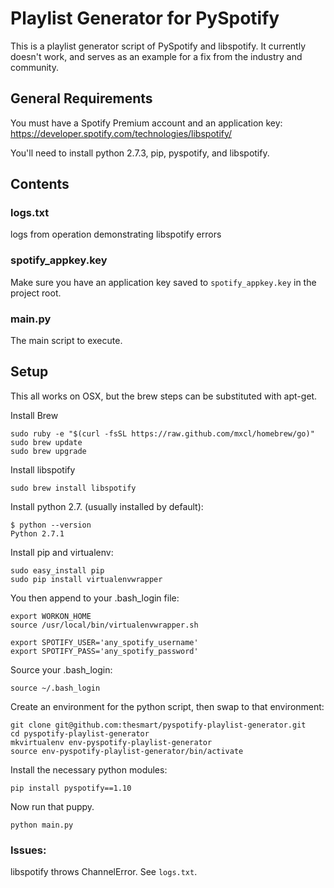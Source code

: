 # Playlist Generator for PySpotify

This is a playlist generator script of PySpotify and libspotify.  It currently doesn't work, and serves as an example for a fix from the industry and community.

## General Requirements

You must have a Spotify Premium account and an application key:
https://developer.spotify.com/technologies/libspotify/

You'll need to install python 2.7.3, pip, pyspotify, and libspotify.

## Contents

### logs.txt

logs from operation demonstrating libspotify errors

### spotify_appkey.key

Make sure you have an application key saved to ```spotify_appkey.key``` in the project root.

### main.py

The main script to execute.

## Setup

This all works on OSX, but the brew steps can be substituted with apt-get.

Install Brew

```
sudo ruby -e "$(curl -fsSL https://raw.github.com/mxcl/homebrew/go)"
sudo brew update
sudo brew upgrade
```

Install libspotify

```
sudo brew install libspotify
```

Install python 2.7. (usually installed by default):

```
$ python --version
Python 2.7.1
```

Install pip and virtualenv:

```
sudo easy_install pip
sudo pip install virtualenvwrapper
```

You then append to your .bash_login file:

```
export WORKON_HOME
source /usr/local/bin/virtualenvwrapper.sh

export SPOTIFY_USER='any_spotify_username'
export SPOTIFY_PASS='any_spotify_password'
```

Source your .bash_login:

```
source ~/.bash_login
```

Create an environment for the python script, then swap to that environment:

```
git clone git@github.com:thesmart/pyspotify-playlist-generator.git
cd pyspotify-playlist-generator
mkvirtualenv env-pyspotify-playlist-generator
source env-pyspotify-playlist-generator/bin/activate
```

Install the necessary python modules:

```
pip install pyspotify==1.10
```

Now run that puppy.

```
python main.py
```

### Issues:

libspotify throws ChannelError. See ```logs.txt```.